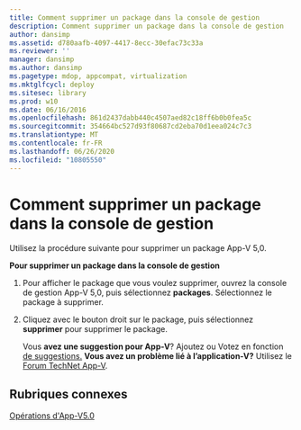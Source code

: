 ```yaml
---
title: Comment supprimer un package dans la console de gestion
description: Comment supprimer un package dans la console de gestion
author: dansimp
ms.assetid: d780aafb-4097-4417-8ecc-30efac73c33a
ms.reviewer: ''
manager: dansimp
ms.author: dansimp
ms.pagetype: mdop, appcompat, virtualization
ms.mktglfcycl: deploy
ms.sitesec: library
ms.prod: w10
ms.date: 06/16/2016
ms.openlocfilehash: 861d2437dabb440c4507aed82c18ff6b0b0fea5c
ms.sourcegitcommit: 354664bc527d93f80687cd2eba70d1eea024c7c3
ms.translationtype: MT
ms.contentlocale: fr-FR
ms.lasthandoff: 06/26/2020
ms.locfileid: "10805550"
---
```

# Comment supprimer un package dans la console de gestion


Utilisez la procédure suivante pour supprimer un package App-V 5,0.

**Pour supprimer un package dans la console de gestion**

1.  Pour afficher le package que vous voulez supprimer, ouvrez la console de gestion App-V 5,0, puis sélectionnez **packages**. Sélectionnez le package à supprimer.

2.  Cliquez avec le bouton droit sur le package, puis sélectionnez **supprimer** pour supprimer le package.

    Vous **avez une suggestion pour App-V**? Ajoutez ou Votez en fonction [de suggestions.](http://appv.uservoice.com/forums/280448-microsoft-application-virtualization) **Vous avez un problème lié à l’application-V?** Utilisez le [Forum TechNet App-V](https://social.technet.microsoft.com/Forums/home?forum=mdopappv).

## Rubriques connexes


[Opérations d'App-V5.0](operations-for-app-v-50.md)

 

 





